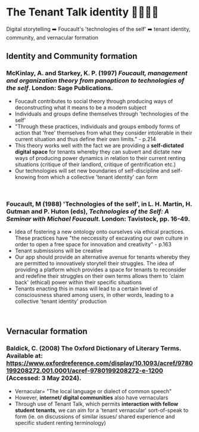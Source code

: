 # The Tenant Talk identity 📖🧑‍🤝‍🧑

Digital storytelling ➡️ Foucault's 'technologies of the self' ➡️  tenant identity, community, and vernacular formation
<br>

## Identity and Community formation
### McKinlay, A. and Starkey, K. P. (1997) *Foucault, management and organization theory from panopticon to technologies of the self*. London: Sage Publications.
- Foucault contributes to social theory through producing ways of deconstructing what it means to be a modern subject
- Individuals and groups define themselves through 'technologies of the self'
- "Through these practices, individuals and groups embody forms of action that 'free' themselves from what they consider intolerable in their current situation and thus define their own limits." - p.214
- This theory works well with the fact we are providing a **self-dictated digital space** for tenants whereby they can subvert and dictate new ways of producing power dynamics in relation to their current renting situations (critique of their landlord, critique of gentrification etc.)
- Our technologies will set new boundaries of self-discipline and self-knowing from which a collective 'tenant identity' can form
<br>

### Foucault, M (1988) 'Technologies of the self', in L. H. Martin, H. Gutman and P. Huton (eds), *Technologies of the Self: A Seminar with Michael Foucault.* London: Tavistock, pp. 16-49.
- Idea of fostering a new ontology onto ourselves via ethical practices. These practices have "the neccessity of excavating our own culture in order to open a free space for innovation and creativity" - p.163
- Tenant submissions will be creative
- Our app should provide an alternative avenue for tenants whereby they are permitted to innovatively storytell their struggles. The idea of providing a platform which provides a space for tenants to reconsider and redefine their struggles on their own terms allows them to 'claim back' (ethical) power within their specific situations
- Tenants enacting this in mass will lead to a certain level of consciousness shared among users, in other words, leading to a collective 'tenant identity' production
<br>

## Vernacular formation
### Baldick, C. (2008) The Oxford Dictionary of Literary Terms. Available at: https://www.oxfordreference.com/display/10.1093/acref/9780199208272.001.0001/acref-9780199208272-e-1200 (Accessed: 3 May 2024).
- Vernacular= "The local language or dialect of common speech"
- However, **internet/ digital communities** also have vernaculars
- Through use of Tenant Talk, which permits **interaction with fellow student tenants**, we can aim for a 'tenant vernacular' sort-of-speak to form (ie. on discussions of similar issues/ shared experience and specific student renting terminology)
